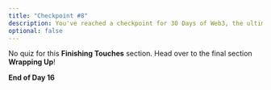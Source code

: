 ```yaml
---
title: "Checkpoint #8"
description: You've reached a checkpoint for 30 Days of Web3, the ultimate online curriculum on full-stsack blockchain development.
optional: false
---
```


No quiz for this **Finishing Touches** section. Head over to the final section **Wrapping Up**!

**End of Day 16**